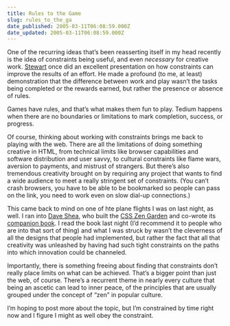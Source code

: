 ```yaml
---
title: Rules to the Game
slug: rules_to_the_ga
date_published: 2005-03-11T06:08:59.000Z
date_updated: 2005-03-11T06:08:59.000Z
---
```


One of the recurring ideas that’s been reasserting itself in my head recently is the idea of constraints being useful, and even *necessary* for creative work. [Stewart](http://www.sylloge.com) once did an excellent presentation on how constraints can improve the results of an effort. He made a profound (to me, at least) demonstration that the difference between work and play wasn’t the tasks being completed or the rewards earned, but rather the presence or absence of rules.

Games have rules, and that’s what makes them fun to play. Tedium happens when there are no boundaries or limitations to mark completion, success, or progress.

Of course, thinking about working with constraints brings me back to playing with the web. There are all the limitations of doing something creative in HTML, from technical limits like browser capabilities and software distribution and user savvy, to cultural constraints like flame wars, aversion to payments, and mistrust of strangers. But there’s also tremendous creativity brought on by requiring any project that wants to find a wide audience to meet a really stringent set of constraints. (You can’t crash browsers, you have to be able to be bookmarked so people can pass on the link, you need to work even on slow dial-up connections.)

This came back to mind on one of hte plane flights I was on last night, as well. I ran into [Dave Shea](http://www.mezzoblue.com), who built the [CSS Zen Garden](http://www.csszengarden.com) and co-wrote its [companion book](http://www.amazon.com/exec/obidos/ASIN/0321303474/2020-20/ref=nosim). I read the book last night (I’d recommend it to people who are into that sort of thing) and what I was struck by wasn’t the cleverness of all the designs that people had implemented, but rather the fact that all that creativity was unleashed by having had such tight constraints on the paths into which innovation could be channeled.

Importantly, there is something freeing about finding that constraints don’t really place limits on what can be achieved. That’s a bigger point than just the web, of course. There’s a recurrent theme in nearly every culture that being an ascetic can lead to inner peace, of the principles that are usually grouped under the concept of “zen” in popular culture.

I’m hoping to post more about the topic, but I’m constrained by time right now and I figure I might as well obey the constraint.
